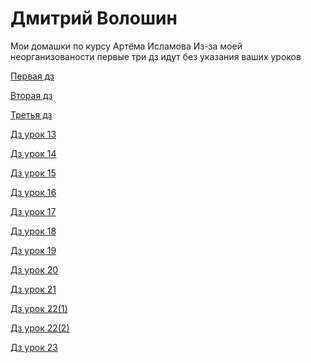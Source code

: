 # Дмитрий Волошин
Мои домашки по курсу Артёма Исламова
Из-за моей неорганизованости первые три дз идут без указания ваших уроков

[Первая дз](https://github.com/Deiman999202/islamovcourse.github.io/tree/master/my-second-site "1 дз")

[Вторая дз](https://github.com/Deiman999202/islamovcourse.github.io/tree/master/another-project "2 дз")

[Третья дз](https://github.com/Deiman999202/islamovcourse.github.io/tree/master/12%20lesson "3 дз")

[Дз урок 13](https://github.com/Deiman999202/islamovcourse.github.io/tree/master/Lesson13 "Домашнее задание к 13 уроку")

[Дз урок 14](https://github.com/Deiman999202/islamovcourse.github.io/tree/master/Lesson14 "Домашнее задание к 14 уроку")

[Дз урок 15](https://github.com/Deiman999202/islamovcourse.github.io/tree/master/Lesson15 "Домашнее задание к 15 уроку")

[Дз урок 16](https://github.com/Deiman999202/islamovcourse.github.io/tree/master/Lesson-16 "Домашнее задание к 16 уроку")

[Дз урок 17](https://github.com/Deiman999202/islamovcourse.github.io/tree/master/Lesson-17 "Домашнее задание к 17 уроку")

[Дз урок 18](https://github.com/Deiman999202/islamovcourse.github.io/tree/master/Lesson-18 "Домашнее задание к 18 уроку")

[Дз урок 19](https://github.com/Deiman999202/islamovcourse.github.io/tree/master/Lesson-20 "Домашнее задание к 19 уроку")

[Дз урок 20](https://github.com/Deiman999202/islamovcourse.github.io/tree/master/Lesson%2020(true) "Домашнее задание к 20 уроку")

[Дз урок 21](https://github.com/Deiman999202/islamovcourse.github.io/tree/master/Lesson21 "Домашнее задание к 21 уроку")

[Дз урок 22(1)](https://github.com/Deiman999202/islamovcourse.github.io/tree/master/Lesson%2022(1) "Домашнее задание к 22 уроку 1 часть")

[Дз урок 22(2)](https://github.com/Deiman999202/islamovcourse.github.io/tree/master/Lesson%2022(2) "Домашнее задание к 22 уроку 2 часть")

[Дз урок 23](https://github.com/Deiman999202/islamovcourse.github.io/tree/master/Lesson%2023 "Домашнее задание к 23 уроку")
